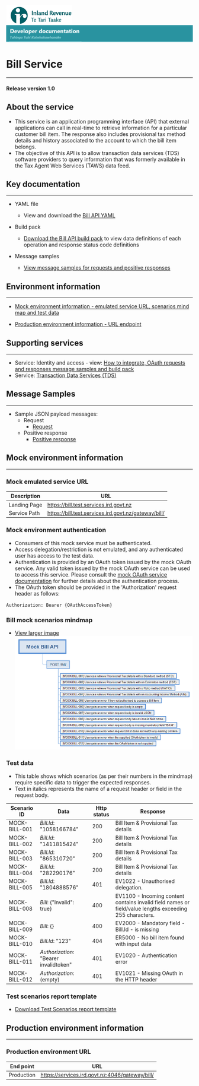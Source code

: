 
![IRD logo](../Images/IRlogo.gif)
![Software Dev](../Images/SoftwareDev.png)

# Bill Service
---
#### Release version 1.0 


## About the service
* This service is an application programming interface (API) that external applications can call in real-time to retrieve information for a particular customer bill item. The response also includes provisional tax method details and history associated to the account to which the bill item belongs.
* The objective of this API is to allow transaction data services (TDS) software providers to query information that was formerly available in the Tax Agent Web Services (TAWS) data feed.

## Key documentation
---
- YAML file
	- View and download the [Bill API YAML](Bill%202020-09-30.yaml)

- Build pack
	- [Download the Bill API build pack](Build%20pack%20-%20Bill%20API.pdf) to view data definitions of each operation and response status code definitions

- Message samples
	- [View message samples for requests and positive responses](#message-samples)

## Environment information
---
- [Mock environment information - emulated service URL, scenarios mind map and test data](#mock-environment-information)
	
- [Production environment information - URL endpoint](#Production-environment-information)	


## Supporting services
---
* Service: Identity and access - view: [How to integrate, OAuth requests and responses message samples and build pack]( https://github.com/InlandRevenue/Gateway_Services-Access/tree/master/Identity%20and%20Access)
* Service: [Transaction Data Services (TDS)](https://github.com/InlandRevenue/Gateway_Services-Transaction-data-services)


## Message Samples
---
- Sample JSON payload messages:
	- Request
		- [Request](Sample%20Files/Request.json)
	- Positive response
		- [Positive response](Sample%20Files/response_positive_response.json)


## Mock environment information
---
### Mock emulated service URL
|Description | URL|
|---|---|
| Landing Page | https://bill.test.services.ird.govt.nz|
| Service Path | https://bill.test.services.ird.govt.nz/gateway/bill/|
 
### Mock environment authentication
   * Consumers of this mock service must be authenticated.
   * Access delegation/restriction is not emulated, and any authenticated user has access to the test data.
   * Authentication is provided by an OAuth token issued by the mock OAuth service. Any valid token issued by the mock OAuth service can be used to access this service. Please consult the [mock OAuth service documentation](https://oauth.test.services.ird.govt.nz/) for further details about the authentication process.
   * The OAuth token should be provided in the 'Authorization' request header as follows:
   ```
   Authorization: Bearer {OAuthAccessToken}
   ```
### Bill mock scenarios mindmap

- [View larger image](images/BillAPI%20Mock%20Service%20Mindmap.png)
![Mock Scenarios](images/BillAPI%20Mock%20Service%20Mindmap.png)

### Test data

* This table shows which scenarios (as per their numbers in the mindmap) require specific data to trigger the expected responses.
* Text in italics represents the name of a request header or field in the request body.

|  Scenario ID | Data | Http status | Response |
|--- | --- | --- | ---|
|MOCK-BILL-001 | *Bill.Id*: "1058166784" | 200 | Bill Item & Provisional Tax details|
|MOCK-BILL-002 | *Bill.Id*: "1411815424" | 200 | Bill Item & Provisional Tax details|
|MOCK-BILL-003 | *Bill.Id*: "865310720" | 200 | Bill Item & Provisional Tax details|
|MOCK-BILL-004 | *Bill.Id*: "282290176" | 200 | Bill Item & Provisional Tax details|
|MOCK-BILL-005 | *Bill.Id*: "1804888576" | 401 | EV1022 - Unauthorised delegation.|
|MOCK-BILL-008 | *Bill*: {"Invalid": true} | 400 | EV1100 - Incoming content contains invalid field names or field/value lengths exceeding 255 characters.|
|MOCK-BILL-009 | *Bill*: {} | 400 | EV2000 - Mandatory field - Bill.Id  - is missing|
|MOCK-BILL-010 | *Bill.Id*: "123" | 404 | ER5000 - No bill item found with input data|
|MOCK-BILL-011 | *Authorization*: "Bearer invalidtoken" | 401 | EV1020 - Authentication error|
|MOCK-BILL-012 | *Authorization*: (empty) | 401 | EV1021 - Missing OAuth in the HTTP header|

### Test scenarios report template

- [Download Test Scenarios report template](Bill%20API%20Service%20-%20Test%20Report%20Template.docx)


## Production environment information
---
### Production environment URL
| End point|  URL|
|--|--|
| Production | https://services.ird.govt.nz:4046/gateway/bill/ |

